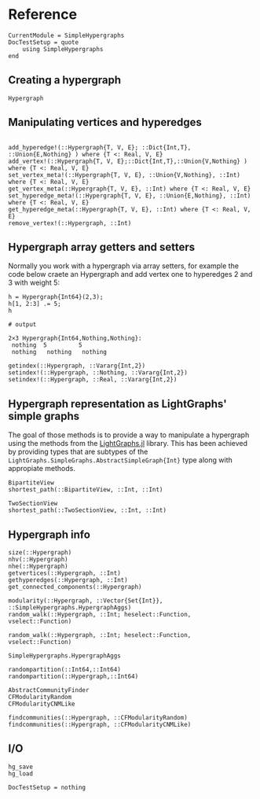 Reference
=========

```@meta
CurrentModule = SimpleHypergraphs
DocTestSetup = quote
    using SimpleHypergraphs
end
```

Creating a hypergraph
---------------------

```@docs
Hypergraph
```

Manipulating vertices and hyperedges
------------------------------------
```@docs

add_hyperedge!(::Hypergraph{T, V, E}; ::Dict{Int,T}, ::Union{E,Nothing} ) where {T <: Real, V, E}
add_vertex!(::Hypergraph{T, V, E};::Dict{Int,T},::Union{V,Nothing} ) where {T <: Real, V, E}
set_vertex_meta!(::Hypergraph{T, V, E}, ::Union{V,Nothing}, ::Int) where {T <: Real, V, E}
get_vertex_meta(::Hypergraph{T, V, E}, ::Int) where {T <: Real, V, E}
set_hyperedge_meta!(::Hypergraph{T, V, E}, ::Union{E,Nothing}, ::Int) where {T <: Real, V, E}
get_hyperedge_meta(::Hypergraph{T, V, E}, ::Int) where {T <: Real, V, E}
remove_vertex!(::Hypergraph, ::Int)
```

Hypergraph array getters and setters
------------------------------------

Normally you work with a hypergraph via array setters, for example the code below craete an Hypergraph and add vertex one to hyperedges 2 and 3 with weight 5:
```jldoctest
h = Hypergraph{Int64}(2,3);
h[1, 2:3] .= 5;
h

# output

2×3 Hypergraph{Int64,Nothing,Nothing}:
 nothing  5         5
 nothing   nothing   nothing
```

```@docs
getindex(::Hypergraph, ::Vararg{Int,2})
setindex!(::Hypergraph, ::Nothing, ::Vararg{Int,2})
setindex!(::Hypergraph, ::Real, ::Vararg{Int,2})
```

Hypergraph representation as LightGraphs' simple graphs
-------------------------------------------------------

The goal of those methods is to provide a way to manipulate a hypergraph using
the methods from the [LightGraphs.jl](https://github.com/JuliaGraphs/LightGraphs.jl) library.
This has been achieved by providing types that are subtypes of the
`LightGraphs.SimpleGraphs.AbstractSimpleGraph{Int}` type along with appropiate methods.

```@docs
BipartiteView
shortest_path(::BipartiteView, ::Int, ::Int)

TwoSectionView
shortest_path(::TwoSectionView, ::Int, ::Int)
```

Hypergraph info
---------------
```@docs
size(::Hypergraph)
nhv(::Hypergraph)
nhe(::Hypergraph)
getvertices(::Hypergraph, ::Int)
gethyperedges(::Hypergraph, ::Int)
get_connected_components(::Hypergraph)

modularity(::Hypergraph, ::Vector{Set{Int}}, ::SimpleHypergraphs.HypergraphAggs)
random_walk(::Hypergraph, ::Int; heselect::Function, vselect::Function)

random_walk(::Hypergraph, ::Int; heselect::Function, vselect::Function)

SimpleHypergraphs.HypergraphAggs

randompartition(::Int64,::Int64)
randompartition(::Hypergraph,::Int64)

AbstractCommunityFinder
CFModularityRandom
CFModularityCNMLike

findcommunities(::Hypergraph, ::CFModularityRandom)
findcommunities(::Hypergraph, ::CFModularityCNMLike)
```

I/O
---
```@docs
hg_save
hg_load
```

```@meta
DocTestSetup = nothing
```
